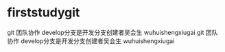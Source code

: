 # firststudygit
git 团队协作
develop分支是开发分支创建者吴会生
wuhuishengxiugai
git 团队协作
develop分支是开发分支创建者吴会生
wuhuishengxiugai
